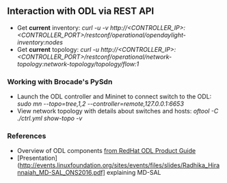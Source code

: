 ## Interaction with ODL via REST API

* Get **current** inventory: *curl -u <LOGIN> -v http://<CONTROLLER_IP>:<CONTROLLER_PORT>/restconf/operational/opendaylight-inventory:nodes*
* Get **current** topology: *curl -u <LOGIN> http://<CONTROLLER_IP>:<CONTROLLER_PORT>/restconf/operational/network-topology:network-topology/topology/flow:1*

### Working with Brocade's PySdn

* Launch the ODL controller and Mininet to connect switch to the ODL: *sudo mn --topo=tree,1,2 --controller=remote,127.0.0.1:6653*
* View network topology with details about switches and hosts: *oftool -C ./ctrl.yml show-topo -v*

### References

* Overview of ODL components [from RedHat ODL Product Guide](https://access.redhat.com/documentation/en-us/red_hat_openstack_platform/11/html/red_hat_opendaylight_product_guide/what_are_the_components_of_opendaylight)
* [Presentation](http://events.linuxfoundation.org/sites/events/files/slides/Radhika_Hirannaiah_MD-SAL_ONS2016.pdf] explaining MD-SAL
